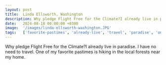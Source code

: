 ```yaml
---
layout: post
title:  Linda Ellsworth, Washington
description: Why pledge Flight Free for the Climate?I already live in paradise. I have no need to travel. One of my favorite pastimes is hiking in the local forest...
date:   2024-08-18 00:00:00 +0300
image:  '/images/linda-ellsworth-washington.JPG'
tags:   ['favorite-pastimes', 'already-live', 'travel', 'paradise', 'one', 'need', 'home', 'hiking']
---
```

Why pledge Flight Free for the Climate?I already live in paradise. I have no need to travel. One of my favorite pastimes is hiking in the local forests near my home.

